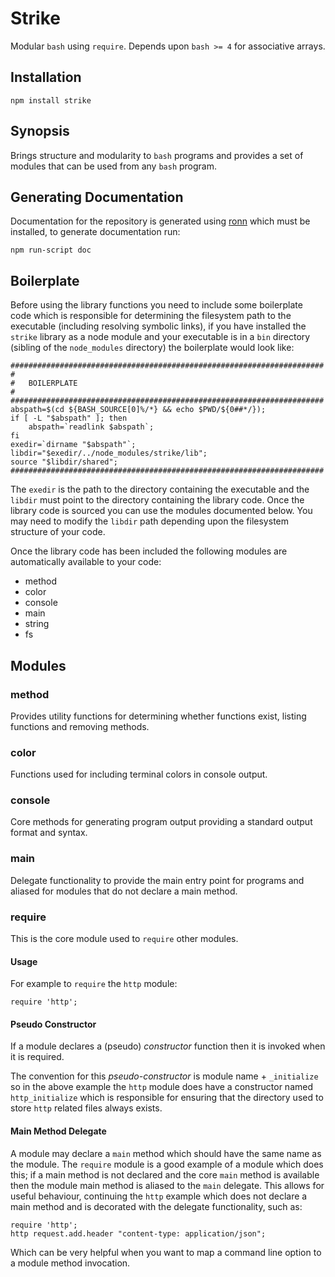 # Strike

Modular `bash` using `require`. Depends upon `bash >= 4` for associative arrays.

## Installation

	npm install strike
	
## Synopsis

Brings structure and modularity to `bash` programs and provides a set of modules that can be used from any `bash` program.

## Generating Documentation

Documentation for the repository is generated using [ronn](https://github.com/rtomayko/ronn) which must be installed, to generate documentation run:

	npm run-script doc

## Boilerplate

Before using the library functions you need to include some boilerplate code which is responsible for determining the filesystem path to the executable (including resolving symbolic links), if you have installed the `strike` library as a node module and your executable is in a `bin` directory (sibling of the `node_modules` directory) the boilerplate would look like:

	######################################################################
	#
	#	BOILERPLATE
	#
	######################################################################
	abspath=$(cd ${BASH_SOURCE[0]%/*} && echo $PWD/${0##*/});
	if [ -L "$abspath" ]; then
		abspath=`readlink $abspath`;
	fi
	exedir=`dirname "$abspath"`;
	libdir="$exedir/../node_modules/strike/lib";
	source "$libdir/shared";
	######################################################################

The `exedir` is the path to the directory containing the executable and the `libdir` must point to the directory containing the library code. Once the library code is sourced you can use the modules documented below. You may need to modify the `libdir` path depending upon the filesystem structure of your code.

Once the library code has been included the following modules are automatically available to your code:

* method
* color
* console
* main
* string
* fs

## Modules

### method

Provides utility functions for determining whether functions exist, listing functions and removing methods.

### color

Functions used for including terminal colors in console output.

### console

Core methods for generating program output providing a standard output format and syntax.

### main

Delegate functionality to provide the main entry point for programs and aliased for modules that do not declare a main method.

### require

This is the core module used to `require` other modules.

#### Usage

For example to `require` the `http` module:

	require 'http';
	
#### Pseudo Constructor

If a module declares a (pseudo) *constructor* function then it is invoked when it is required.

The convention for this *pseudo-constructor* is module name + `_initialize` so in the above example the `http` module does have a constructor named `http_initialize` which is responsible for ensuring that the directory used to store `http` related files always exists.

#### Main Method Delegate

A module may declare a `main` method which should have the same name as the module. The `require` module is a good example of a module which does this; if a main method is not declared and the core `main` method is available then the module main method is aliased to the `main` delegate. This allows for useful behaviour, continuing the `http` example which does not declare a main method and is decorated with the delegate functionality, such as:

	require 'http';
	http request.add.header "content-type: application/json";
	
Which can be very helpful when you want to map a command line option to a module method invocation.